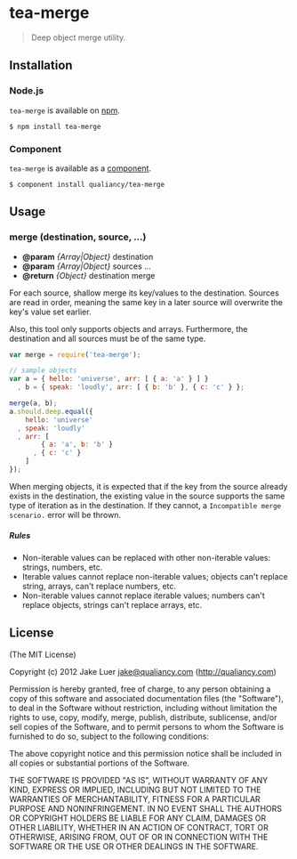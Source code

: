# tea-merge

> Deep object merge utility.

## Installation

### Node.js

`tea-merge` is available on [npm](http://npmjs.org).

    $ npm install tea-merge

### Component

`tea-merge` is available as a [component](https://github.com/component/component).

    $ component install qualiancy/tea-merge

## Usage

### merge (destination, source, ...)

* **@param** _{Array|Object}_ destination 
* **@param** _{Array|Object}_ sources ...
* **@return** _{Object}_  destination merge

For each source, shallow merge its key/values to the
destination. Sources are read in order, meaning the same
key in a later source will overwrite the key's value set
earlier.

Also, this tool only supports objects and arrays. Furthermore,
the destination and all sources must be of the same type.

```js
var merge = require('tea-merge');

// sample objects
var a = { hello: 'universe', arr: [ { a: 'a' } ] }
  , b = { speak: 'loudly', arr: [ { b: 'b' }, { c: 'c' } };

merge(a, b);
a.should.deep.equal({
    hello: 'universe'
  , speak: 'loudly'
  , arr: [
        { a: 'a', b: 'b' }
      , { c: 'c' }
    ]
});
```

When merging objects, it is expected that if the
key from the source already exists in the destination,
the existing value in the source supports the same type of
iteration as in the destination. If they cannot, a
`Incompatible merge scenario.` error will be thrown.

##### Rules

- Non-iterable values can be replaced with other
non-iterable values: strings, numbers, etc.
- Iterable values cannot replace non-iterable
values; objects can't replace string, arrays, can't
replace numbers, etc.
- Non-iterable values cannot replace iterable
values; numbers can't replace objects, strings can't
replace arrays, etc.


## License

(The MIT License)

Copyright (c) 2012 Jake Luer <jake@qualiancy.com> (http://qualiancy.com)

Permission is hereby granted, free of charge, to any person obtaining a copy
of this software and associated documentation files (the "Software"), to deal
in the Software without restriction, including without limitation the rights
to use, copy, modify, merge, publish, distribute, sublicense, and/or sell
copies of the Software, and to permit persons to whom the Software is
furnished to do so, subject to the following conditions:

The above copyright notice and this permission notice shall be included in
all copies or substantial portions of the Software.

THE SOFTWARE IS PROVIDED "AS IS", WITHOUT WARRANTY OF ANY KIND, EXPRESS OR
IMPLIED, INCLUDING BUT NOT LIMITED TO THE WARRANTIES OF MERCHANTABILITY,
FITNESS FOR A PARTICULAR PURPOSE AND NONINFRINGEMENT. IN NO EVENT SHALL THE
AUTHORS OR COPYRIGHT HOLDERS BE LIABLE FOR ANY CLAIM, DAMAGES OR OTHER
LIABILITY, WHETHER IN AN ACTION OF CONTRACT, TORT OR OTHERWISE, ARISING FROM,
OUT OF OR IN CONNECTION WITH THE SOFTWARE OR THE USE OR OTHER DEALINGS IN
THE SOFTWARE.

